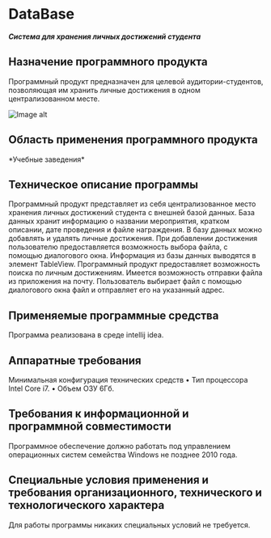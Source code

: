 # DataBase
***Система для хранения личных достижений студента***
<h2> Назначение программного продукта</h2>
Программный продукт предназначен для целевой аудитории-студентов, позволяющая им хранить личные достижения в одном централизованном месте.

![Image alt](../img/Screenshot_4.png)
<h2>Область применения программного продукта</h2>
*Учебные заведения* 
<h2>Техническое описание программы</h2>
Программный продукт представляет из себя централизованное место хранения личных достижений студента с внешней базой данных.
База данных хранит информацию о названии мероприятия, кратком описании, дате проведения и файле награждения.
В базу данных можно добавлять и удалять личные достижения.
При добавлении достижения пользователю предоставляется возможность выбора файла, с помощью диалогового окна. 
Информация из базы данных выводятся в элемент TableView. 
Программный продукт предоставляет возможность поиска по личным достижениям. 
Имеется возможность отправки файла из приложения на почту. 
Пользователь выбирает файл с помощью диалогового окна файл и отправляет его на указанный адрес.
<h2>Применяемые программные средства</h2>
Программа реализована в среде intellij idea.
<h2>Аппаратные требования</h2>
Минимальная конфигурация технических средств
•	Тип процессора 	   Intel Core i7.
•	Объем ОЗУ	   6Гб.
<h2> Требования к информационной и программной совместимости</h2>
 Программное обеспечение должно работать под управлением операционных систем семейства Windows не позднее 2010 года. 
<h2> Специальные условия применения и требования организационного, технического и технологического характера</h2>
Для работы программы никаких специальных условий не требуется.
